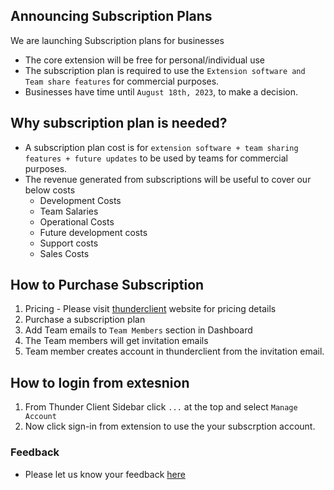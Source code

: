 ## Announcing Subscription Plans

We are launching Subscription plans for businesses

- The core extension will be free for personal/individual use
- The subscription plan is required to use the `Extension software and Team share features` for commercial purposes.
- Businesses have time until `August 18th, 2023`, to make a decision.

## Why subscription plan is needed?
- A subscription plan cost is for `extension software + team sharing features + future updates` to be used by teams for commercial purposes. 
- The revenue generated from subscriptions will be useful to cover our below costs
  - Development Costs
  - Team Salaries
  - Operational Costs
  - Future development costs
  - Support costs
  - Sales Costs


## How to Purchase Subscription
1. Pricing - Please visit [thunderclient](https://www.thunderclient.com/pricing) website for pricing details
2. Purchase a subscription plan
3. Add Team emails to `Team Members` section in Dashboard
4. The Team members will get invitation emails
5. Team member creates account in thunderclient from the invitation email.

## How to login from extesnion
1. From Thunder Client Sidebar click `...` at the top and select `Manage Account`
7. Now click sign-in from extension to use the your subscrption account.

### Feedback
- Please let us know your feedback [here](https://github.com/rangav/thunder-client-support/issues/1177)

